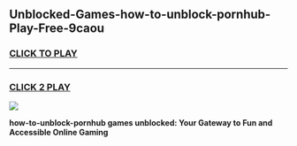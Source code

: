 
## Unblocked-Games-how-to-unblock-pornhub-Play-Free-9caou
<h3>
<a href="https://premium76.site?title=how-to-unblock-pornhub&ref=12A">CLICK TO PLAY</a></h3>
<hr>

<h3>
<a href="https://premium76.site?title=how-to-unblock-pornhub&ref=12A">CLICK 2 PLAY</a>
  
</h3>

<a href="https://premium76.site?title=how-to-unblock-pornhub&ref=12A"><img src="https://clearcache.store/games.png"></a>


**how-to-unblock-pornhub games unblocked: Your Gateway to Fun and Accessible Online Gaming**
